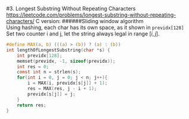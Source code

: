 #3. Longest Substring Without Repeating Characters
https://leetcode.com/problems/longest-substring-without-repeating-characters/
C version:
######Sliding window algorithm  
Using hashing, each char has its own space, as it shown in ``` previdx[128] ``` <br> Set two counter i and j, let the string always legal in range $[i,j]$.

```c
#define MAX(a, b) (((a) > (b)) ? (a) : (b))
int lengthOfLongestSubstring(char *s) {
    int previdx[128];
    memset(previdx, -1, sizeof(previdx)); 
    int res = 0;
    const int n = strlen(s);
    for(int i = 0, j = 0; j < n; j++){
        i = MAX(i, previdx[s[j]] + 1);
        res = MAX(res, j - i + 1);
        previdx[s[j]] = j;
    }
    return res;
}

```